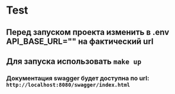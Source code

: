 # Test
## Перед запуском проекта изменить в .env API_BASE_URL="" на фактический url

## Для запуска использовать ```make up```


### Документация swagger будет доступна по url: ```http://localhost:8080/swagger/index.html```
